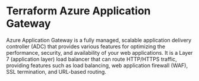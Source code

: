 # Terraform Azure Application Gateway

Azure Application Gateway is a fully managed, scalable application delivery controller (ADC) that provides various features for optimizing the performance, security, and availability of your web applications. It is a Layer 7 (application layer) load balancer that can route HTTP/HTTPS traffic, providing features such as load balancing, web application firewall (WAF), SSL termination, and URL-based routing.
